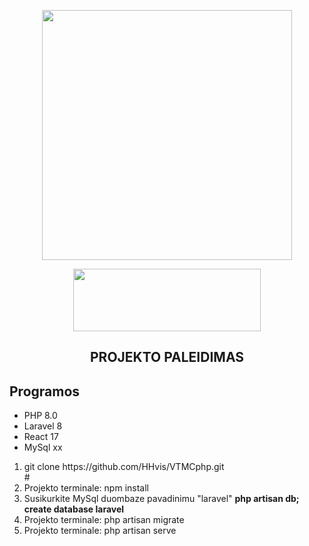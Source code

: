 <p align="center"><a href="https://laravel.com" target="_blank"><img src="https://raw.githubusercontent.com/laravel/art/master/logo-lockup/5%20SVG/2%20CMYK/1%20Full%20Color/laravel-logolockup-cmyk-red.svg" width="400"></a></p>
<p align="center"><a href="https://laravel.com" target="_blank"><img src="https://logos-download.com/wp-content/uploads/2016/09/React_logo_wordmark.png" width="300" height="100"></a></p>

<h2 align="center">PROJEKTO PALEIDIMAS</h2>
<h2>Programos</h2>

<ul>
  <li>PHP 8.0</li>
  <li>Laravel 8</li>
  <li>React 17</li>
  <li>MySql xx</li>
</ul> 

<ol>
  <li>git clone https://github.com/HHvis/VTMCphp.git</li>
  #<li>Projekto terminale: npm install</li>
  <li>Susikurkite MySql duombaze pavadinimu "laravel" <strong>php artisan db; create database laravel</strong></li>
  <li>Projekto terminale: php artisan migrate</li>
  <li>Projekto terminale: php artisan serve</li>
</ol> 
